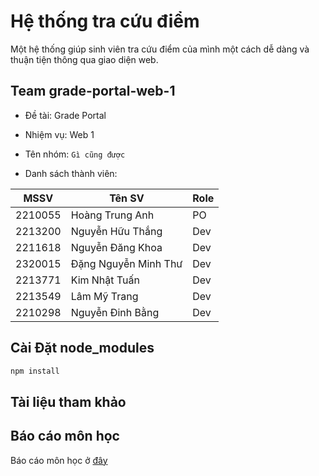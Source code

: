 # Hệ thống tra cứu điểm

Một hệ thống giúp sinh viên tra cứu điểm của mình một cách dễ dàng và thuận tiện thông qua giao diện web.

## Team grade-portal-web-1

-   Đề tài: Grade Portal
-   Nhiệm vụ: Web 1
-   Tên nhóm: `Gì cũng được`

-   Danh sách thành viên:

| MSSV    | Tên SV               | Role |
| ------- | -------------------- | ---- |
| 2210055 | Hoàng Trung Anh      | PO   |
| 2213200 | Nguyễn Hữu Thắng     | Dev  |
| 2211618 | Nguyễn Đăng Khoa     | Dev  |
| 2320015 | Đặng Nguyễn Minh Thư | Dev  |
| 2213771 | Kim Nhật Tuấn        | Dev  |
| 2213549 | Lâm Mỹ Trang         | Dev  |
| 2210298 | Nguyễn Đinh Bằng     | Dev  |

## Cài Đặt node_modules

```bash
npm install
```

## Tài liệu tham khảo

## Báo cáo môn học

Báo cáo môn học ở [đây](./src/reports/)
